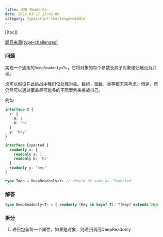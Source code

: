 ```yaml
---
title: 深度 Readonly
date: 2022-03-27 13:42:00
category: typescript-challenge>middle
---
```


[[toc]]

[题目来源(type-challenges)](https://github.com/type-challenges/type-challenges/blob/master/questions/9-medium-deep-readonly/README.zh-CN.md)
### 问题
实现一个通用的`DeepReadonly<T>`，它将对象的每个参数及其子对象递归地设为只读。

您可以假设在此挑战中我们仅处理对象。数组，函数，类等都无需考虑。但是，您仍然可以通过覆盖尽可能多的不同案例来挑战自己。

例如

```typescript
interface X {
  x: {
    a: 1
    b: 'hi'
  }
  y: 'hey'
}

interface Expected {
  readonly x: {
    readonly a: 1
    readonly b: 'hi'
  }
  readonly y: 'hey'
}

type Todo = DeepReadonly<X> // should be same as `Expected`
```

### 解答

```typescript
type DeepReadonly<T> = { readonly [Key in keyof T]: T[Key] extends Object ? DeepReadonly<T[Key]>: T[Key] }
```

### 拆分
1. 递归包装每一个属性，如果是对象，则递归调用DeepReadonly
